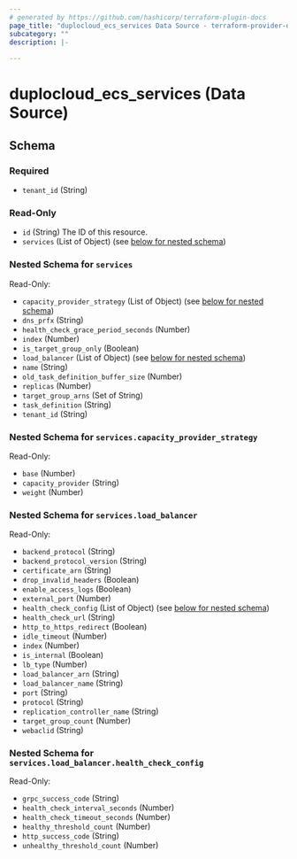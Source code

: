 ```yaml
---
# generated by https://github.com/hashicorp/terraform-plugin-docs
page_title: "duplocloud_ecs_services Data Source - terraform-provider-duplocloud"
subcategory: ""
description: |-
  
---
```


# duplocloud_ecs_services (Data Source)





<!-- schema generated by tfplugindocs -->
## Schema

### Required

- `tenant_id` (String)

### Read-Only

- `id` (String) The ID of this resource.
- `services` (List of Object) (see [below for nested schema](#nestedatt--services))

<a id="nestedatt--services"></a>
### Nested Schema for `services`

Read-Only:

- `capacity_provider_strategy` (List of Object) (see [below for nested schema](#nestedobjatt--services--capacity_provider_strategy))
- `dns_prfx` (String)
- `health_check_grace_period_seconds` (Number)
- `index` (Number)
- `is_target_group_only` (Boolean)
- `load_balancer` (List of Object) (see [below for nested schema](#nestedobjatt--services--load_balancer))
- `name` (String)
- `old_task_definition_buffer_size` (Number)
- `replicas` (Number)
- `target_group_arns` (Set of String)
- `task_definition` (String)
- `tenant_id` (String)

<a id="nestedobjatt--services--capacity_provider_strategy"></a>
### Nested Schema for `services.capacity_provider_strategy`

Read-Only:

- `base` (Number)
- `capacity_provider` (String)
- `weight` (Number)


<a id="nestedobjatt--services--load_balancer"></a>
### Nested Schema for `services.load_balancer`

Read-Only:

- `backend_protocol` (String)
- `backend_protocol_version` (String)
- `certificate_arn` (String)
- `drop_invalid_headers` (Boolean)
- `enable_access_logs` (Boolean)
- `external_port` (Number)
- `health_check_config` (List of Object) (see [below for nested schema](#nestedobjatt--services--load_balancer--health_check_config))
- `health_check_url` (String)
- `http_to_https_redirect` (Boolean)
- `idle_timeout` (Number)
- `index` (Number)
- `is_internal` (Boolean)
- `lb_type` (Number)
- `load_balancer_arn` (String)
- `load_balancer_name` (String)
- `port` (String)
- `protocol` (String)
- `replication_controller_name` (String)
- `target_group_count` (Number)
- `webaclid` (String)

<a id="nestedobjatt--services--load_balancer--health_check_config"></a>
### Nested Schema for `services.load_balancer.health_check_config`

Read-Only:

- `grpc_success_code` (String)
- `health_check_interval_seconds` (Number)
- `health_check_timeout_seconds` (Number)
- `healthy_threshold_count` (Number)
- `http_success_code` (String)
- `unhealthy_threshold_count` (Number)


